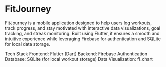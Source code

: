 # FitJourney
FitJourney is a mobile application designed to help users log workouts, track progress, and stay motivated with interactive data visualizations, goal tracking, and streak monitoring. Built using Flutter, it ensures a smooth and intuitive experience while leveraging Firebase for authentication and SQLite for local data storage.

Tech Stack
Frontend: Flutter (Dart)
Backend: Firebase Authentication
Database: SQLite (for local workout storage)
Data Visualization: fl_chart
